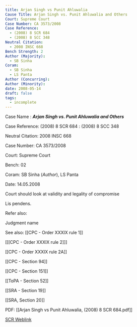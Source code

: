 ```yaml
---
title: Arjan Singh vs Punit Ahluwalia
Cause Title: Arjan Singh vs. Punit Ahluwalia and Others
Court: Supreme Court
Case Number: CA 3573/2008
Case Reference:
  - (2008) 8 SCR 684
  - (2008) 8 SCC 348
Neutral Citation:
  - 2008 INSC 668
Bench Strength: 2
Author (Majority):
  - SB Sinha
Coram:
  - SB Sinha
  - LS Panta
Author (Concurring): 
Author (Minority): 
date: 2008-05-14
draft: false
tags:
  - incomplete
---
```

Case Name : ***Arjan Singh vs. Punit Ahluwalia and Others***

Case Reference: (2008) 8 SCR 684 :  (2008) 8 SCC 348 

Neutral Citation: 2008 INSC 668

Case Number: CA 3573/2008

Court: Supreme Court

Bench: 02

Coram: SB Sinha (*Author*), LS Panta

Date: 14.05.2008

Court should look at validity and legality of compromise

Lis pendens.

Refer also:

Judgment name

See also:
[[CPC - Order XXXIX rule 1]]

[[[CPC - Order XXXIX rule 2]]]

[[CPC - Order XXXIX rule 2A]]

[[CPC - Section 94]]

[[CPC - Section 151]]

[[ToPA - Section 52]]

[[SRA - Section 19]]

[[SRA, Section 20]]

PDF:
[[Arjan Singh vs Punit Ahluwalia, (2008) 8 SCR 684.pdf]]

[SCR Weblink](https://digiscr.sci.gov.in/view_judgment?id=MjI0NjM=)